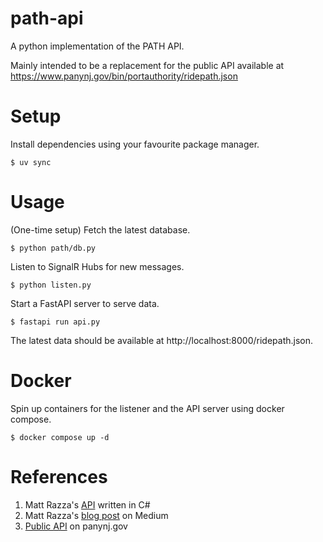 # path-api

A python implementation of the PATH API.

Mainly intended to be a replacement for the public API available at
https://www.panynj.gov/bin/portauthority/ridepath.json

# Setup

Install dependencies using your favourite package manager.

```console
$ uv sync
```

# Usage

(One-time setup) Fetch the latest database.

```console
$ python path/db.py
```

Listen to SignalR Hubs for new messages.

```console
$ python listen.py
```

Start a FastAPI server to serve data.

```console
$ fastapi run api.py
```

The latest data should be available at http://localhost:8000/ridepath.json.

# Docker

Spin up containers for the listener and the API server using docker compose.

```
$ docker compose up -d
```

# References

1. Matt Razza's [API](https://github.com/mrazza/path-data) written in C#
1. Matt Razza's
   [blog post](https://medium.com/@mrazza/programmatic-path-real-time-arrival-data-5d0884ae1ad6)
   on Medium
1. [Public API](https://www.panynj.gov/bin/portauthority/ridepath.json) on
   panynj.gov
